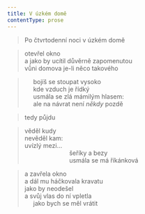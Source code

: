 ```yaml
---
title: V úzkém domě
contentType: prose
---
```


> Po čtvrtodenní noci v úzkém domě

> otevřel okno  
> a jako by ucítil důvěrně zapomenutou  
> vůni domova je-li něco takového

>      bojíš se stoupat vysoko  
>      kde vzduch je řídký  
>      usmála se zlá mámilým hlasem:  
>      ale na návrat není _někdy_ pozdě

> tedy půjdu

> věděl kudy  
> nevěděl kam:  
> uvízlý mezi…  
>                           šeříky a bezy  
>                           usmála se má říkánková

> a zavřela okno  
> a dál mu háčkovala kravatu  
> jako by neodešel  
> a svůj vlas do ní vpletla  
>      jako bych se měl vrátit
